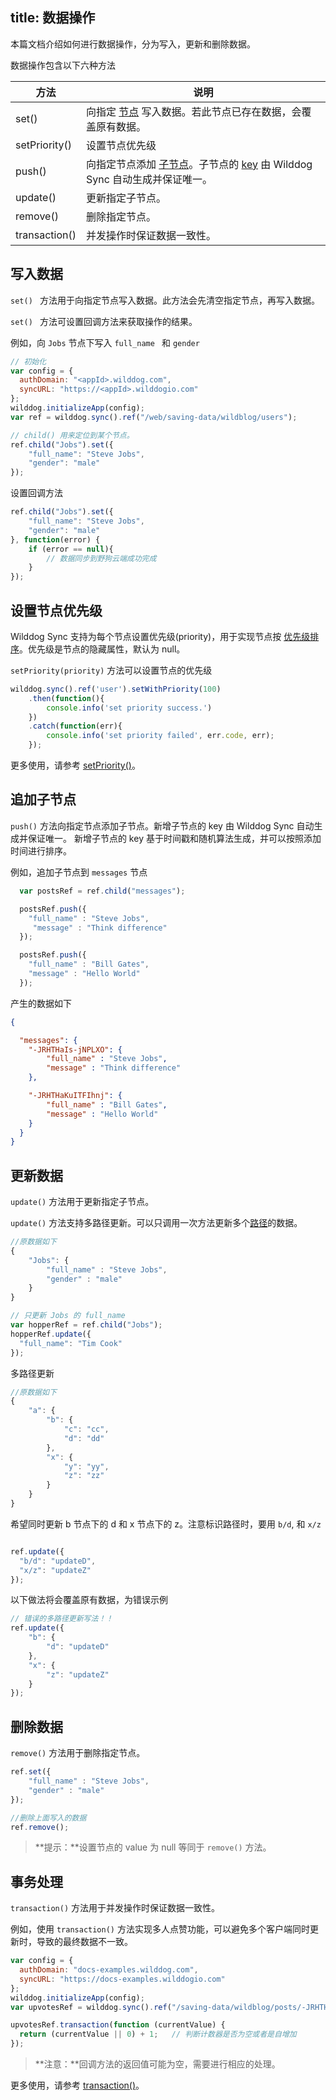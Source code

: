 
title:  数据操作
---

本篇文档介绍如何进行数据操作，分为写入，更新和删除数据。

数据操作包含以下六种方法

| 方法            | 说明                                       |
| ------------- | ---------------------------------------- |
| set()         | 向指定 [节点](/guide/reference/term.html#节点) 写入数据。若此节点已存在数据，会覆盖原有数据。 |
| setPriority() | 设置节点优先级                                  |
| push()        | 向指定节点添加 [子节点](/guide/reference/term.html#子节点)。子节点的 [key](/guide/reference/term.html#key) 由 Wilddog Sync 自动生成并保证唯一。 |
| update()      | 更新指定子节点。                                 |
| remove()      | 删除指定节点。                                  |
| transaction() | 并发操作时保证数据一致性。                            |



## 写入数据

`set() ` 方法用于向指定节点写入数据。此方法会先清空指定节点，再写入数据。

`set() ` 方法可设置回调方法来获取操作的结果。

例如，向 `Jobs` 节点下写入 `full_name ` 和 `gender`

```js
// 初始化
var config = {
  authDomain: "<appId>.wilddog.com",
  syncURL: "https://<appId>.wilddogio.com"
};
wilddog.initializeApp(config);
var ref = wilddog.sync().ref("/web/saving-data/wildblog/users");

// child() 用来定位到某个节点。
ref.child("Jobs").set({
    "full_name": "Steve Jobs",
    "gender": "male"
});
```
设置回调方法
```js
ref.child("Jobs").set({
    "full_name": "Steve Jobs",
    "gender": "male"
}, function(error) {
    if (error == null){
        // 数据同步到野狗云端成功完成
    }
});
```



## 设置节点优先级

Wilddog Sync 支持为每个节点设置优先级(priority)，用于实现节点按 [优先级排序](/guide/sync/web/retrieve-data.html#根据数据排序监听)。优先级是节点的隐藏属性，默认为 null。

`setPriority(priority)` 方法可以设置节点的优先级

```javascript
wilddog.sync().ref('user').setWithPriority(100)
    .then(function(){
        console.info('set priority success.')
    })
    .catch(function(err){
        console.info('set priority failed', err.code, err);
    });
```

更多使用，请参考 [setPriority()](/api/sync/web/api.html#setPriority)。

## 追加子节点

`push()` 方法向指定节点添加子节点。新增子节点的 key 由 Wilddog Sync 自动生成并保证唯一。 新增子节点的 key 基于时间戳和随机算法生成，并可以按照添加时间进行排序。

例如，追加子节点到 `messages` 节点

```js
  var postsRef = ref.child("messages");

  postsRef.push({
    "full_name" : "Steve Jobs",
   	 "message" : "Think difference"
  });

  postsRef.push({
    "full_name" : "Bill Gates",
    "message" : "Hello World"
  });
```

产生的数据如下

```json
{

  "messages": {
    "-JRHTHaIs-jNPLXO": {
    	"full_name" : "Steve Jobs",
   	 	"message" : "Think difference"
  	},

    "-JRHTHaKuITFIhnj": {
   		"full_name" : "Bill Gates",
    	"message" : "Hello World"
  	}
  }
}
```

## 更新数据

`update()` 方法用于更新指定子节点。

`update()` 方法支持多路径更新。可以只调用一次方法更新多个[路径](/guide/reference/term.html#路径-path)的数据。

```js
//原数据如下
{
    "Jobs": {
        "full_name" : "Steve Jobs",
        "gender" : "male"
    }
}
```
```js
// 只更新 Jobs 的 full_name
var hopperRef = ref.child("Jobs");
hopperRef.update({
  "full_name": "Tim Cook"
});
```

多路径更新

```js
//原数据如下
{
    "a": {
        "b": {
            "c": "cc",
            "d": "dd"
        },
        "x": {
            "y": "yy",
            "z": "zz"
        }
    }
}
```
希望同时更新 b 节点下的 d 和 x 节点下的 z。注意标识路径时，要用 `b/d`, 和 `x/z` 

```js

ref.update({
  "b/d": "updateD",
  "x/z": "updateZ"
});
```

以下做法将会覆盖原有数据，为错误示例

```js
// 错误的多路径更新写法！！
ref.update({
    "b": {
        "d": "updateD"
    },
    "x": {
        "z": "updateZ"
    }
});
```

## 删除数据

`remove()` 方法用于删除指定节点。

```javascript
ref.set({
    "full_name" : "Steve Jobs",
    "gender" : "male"
});

//删除上面写入的数据
ref.remove();
```

>**提示：**设置节点的 value 为 null 等同于 `remove()` 方法。

## 事务处理

`transaction()` 方法用于并发操作时保证数据一致性。

例如，使用 `transaction()` 方法实现多人点赞功能，可以避免多个客户端同时更新时，导致的最终数据不一致。

```js
var config = {
  authDomain: "docs-examples.wilddog.com",
  syncURL: "https://docs-examples.wilddogio.com"
};
wilddog.initializeApp(config);
var upvotesRef = wilddog.sync().ref("/saving-data/wildblog/posts/-JRHTHaIs-jNPLXOQivY/upvotes");

upvotesRef.transaction(function (currentValue) {
  return (currentValue || 0) + 1;   // 判断计数器是否为空或者是自增加
});
```

>**注意：**回调方法的返回值可能为空，需要进行相应的处理。

更多使用，请参考 [transaction()](/api/sync/web/api.html#transaction)。




